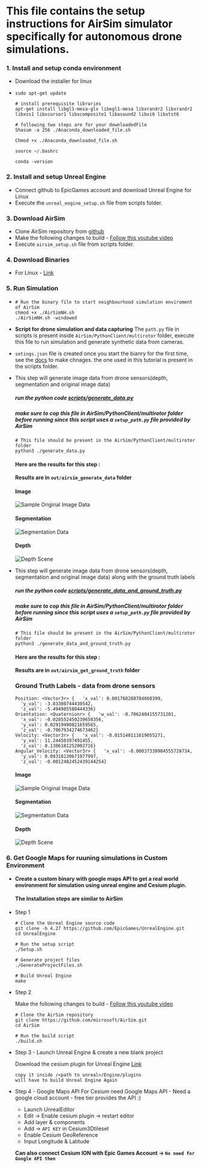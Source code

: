 # This file contains the setup instructions for AirSim simulator specifically for autonomous drone simulations.

### 1. **Install and setup conda environment**

* Download the installer for linux
* ```
  sudo apt-get update

  # install prerequisite libraries
  apt-get install libgl1-mesa-glx libegl1-mesa libxrandr2 libxrandr2 libxss1 libxcursor1 libxcomposite1 libasound2 libxi6 libxtst6

  # following two steps are for your downloadedFile
  Shasum -a 256 ./Anaconda_downloaded_file.sh

  Chmod +x ./Anaconda_downloaded_file.sh

  source ~/.bashrc 

  conda -version
  ```

### 2.  Install and setup Unreal Engine

* Connect github to EpicGames account and download Unreal Engine for Linux
* Execute the ``unreal_engine_setup.sh`` file from scripts folder.

### 3. Download AirSim

* Clone AirSim repository from [github](https://github.com/microsoft/AirSim)
* Make the following changes to build - [Follow this youtube video](https://www.youtube.com/watch?v=jJ4mqo4Ge8U&t=585s)
* Execute ``airsim_setup.sh`` file from scripts folder.

### 4. Download Binaries

* For Linux - [Link](https://github.com/Microsoft/AirSim/releases)

### 5. Run Simulation

* ```
  # Run the binary file to start neighbourhood simulation enviroment of AirSim
  chmod +x ./AirSimNH.sh 
  ./AirSimNH.sh -windowed
  ```

* **Script for drone simulation and data capturing**
  The ``path.py`` file in scripts is present inside ``AirSim/PythonClient/multirotor`` folder, execute this file to run simulation and generate synthetic data from cameras.

* ``setings.json`` file is created once you start the bianry for the first time, see the [docs](https://microsoft.github.io/AirSim/settings/) to make chnages. the one used in this tutorial is present in the scripts folder.
  
* This step will generate image data from drone sensors(depth, segmentation and original image data)
  ##### run the python code [scripts/generate_data.py](scripts/generate_data.py)
  ##### make sure to cop this file in AirSim/PythonClient/multirotor folder before running since this script uses a `setup_path.py` file provided by AirSim
  ```
  # This file should be present in the AirSim/PythonClient/multirotor folder
  python3 ./generate_data.py
  ```
  #### Here are the results for this step :

  **Results are in `out/airsim_generate_data` folder**
    
  #### Image
  ![Sample Original Image Data](out/airsim_generate_data/scene.png)

  #### Segmentation
  ![Segmentation Data](out/airsim_generate_data/segmentation.png)

  #### Depth
  ![Depth Scene](out/airsim_generate_data/depth.png)

* This step will generate image data from drone sensors(depth, segmentation and original image data) along with the ground truth labels
  ##### run the python code [scripts/generate_data_and_ground_truth.py](scripts/generate_data_and_ground_truth.py)
  ##### make sure to cop this file in AirSim/PythonClient/multirotor folder before running since this script uses a `setup_path.py` file provided by AirSim
  ```
  # This file should be present in the AirSim/PythonClient/multirotor folder
  python3 ./generate_data_and_ground_truth.py
  ```
  #### Here are the results for this step :

  **Results are in `out/airsim_get_ground_truth` folder**

  ### Ground Truth Labels - data from drone sensors
  ```
  Position: <Vector3r> {   'x_val': 0.001768288784660399,
    'y_val': -3.83308744430542,
    'z_val': -5.494985580444336}
  Orientation: <Quaternionr> {   'w_val': -0.7062404155731201,
    'x_val': -0.028552450239658356,
    'y_val': 0.02919490821659565,
    'z_val': -0.7067934274673462}
  Velocity: <Vector3r> {   'x_val': -0.015148111619055271,
    'y_val': 11.24450397491455,
    'z_val': 0.1306181252002716}
  Angular_Velocity: <Vector3r> {   'x_val': -0.00037339984555728734,
    'y_val': 0.08318130671977997,
    'z_val': -0.0012482452439144254}

  ```
    
  #### Image
  ![Sample Original Image Data](out/airsim_get_ground_truth/scene.png)

  #### Segmentation
  ![Segmentation Data](out/airsim_get_ground_truth/segmentation.png)

  #### Depth
  ![Depth Scene](out/airsim_get_ground_truth/depth.png)


### 6. Get Google Maps for ruuning simulations in Custom Environment

* **Create a custom binary with google maps API to get a real world environment for simulation using unreal engine and Cesium plugin.**

  #### The Installation steps are similar to AirSim

* Step 1
  ```
  # Clone the Unreal Engine source code
  git clone -b 4.27 https://github.com/EpicGames/UnrealEngine.git
  cd UnrealEngine

  # Run the setup script
  ./Setup.sh

  # Generate project files
  ./GenerateProjectFiles.sh

  # Build Unreal Engine
  make

  ```

* Step 2
  
  Make the following changes to build - [Follow this youtube video](https://www.youtube.com/watch?v=jJ4mqo4Ge8U&t=585s)

  ```
  # Clone the AirSim repository
  git clone https://github.com/microsoft/AirSim.git
  cd AirSim

  # Run the build script
  ./build.sh
  ```

* Step 3 - Launch Unreal Engine & create a new blank project
  
  Download the cesium plugin for Unreal Engine [Link](https://github.com/CesiumGS/cesium-unreal/releases)

  ```
  copy it inside /<path to unreal>/Engine/plugins
  will have to build Unreal Engine Again

  ```

* Step 4 - Google Maps API
  For Cesium need Google Maps API - Need a google cloud account - free tier provides the API :)

  - Launch UnrealEditor
  - Edit -> Enable cesium plugin -> restart editor
  - Add layer & components
  - Add -> `API KEY` in Cesium3Dtileset
  - Enable Cesium GeoReference 
  - Input Longitude & Latitude

  **Can also connect Cesium ION with Epic Games Account -> `No need for Google API then`**
